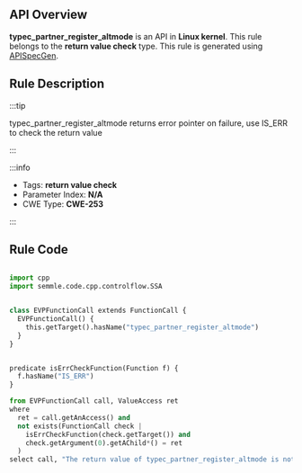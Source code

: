 ---
---


## API Overview
**typec_partner_register_altmode** is an API in **Linux kernel**. This rule belongs to the **return value check** type. This rule is generated using [APISpecGen](../../tools/APISpecGen).
## Rule Description

:::tip

typec_partner_register_altmode returns error pointer on failure, use IS_ERR to check the return value

:::

:::info

- Tags: **return value check**
- Parameter Index: **N/A**
- CWE Type: **CWE-253**

:::

## Rule Code
```python

import cpp
import semmle.code.cpp.controlflow.SSA


class EVPFunctionCall extends FunctionCall {
  EVPFunctionCall() {
    this.getTarget().hasName("typec_partner_register_altmode")
  }
}


predicate isErrCheckFunction(Function f) {
  f.hasName("IS_ERR") 
}

from EVPFunctionCall call, ValueAccess ret
where
  ret = call.getAnAccess() and
  not exists(FunctionCall check |
    isErrCheckFunction(check.getTarget()) and
    check.getArgument(0).getAChild*() = ret
  )
select call, "The return value of typec_partner_register_altmode is not checked with IS_ERR."
    
```